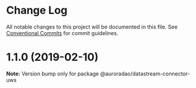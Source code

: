 # Change Log

All notable changes to this project will be documented in this file.
See [Conventional Commits](https://conventionalcommits.org) for commit guidelines.

# 1.1.0 (2019-02-10)

**Note:** Version bump only for package @auroradao/datastream-connector-uws
